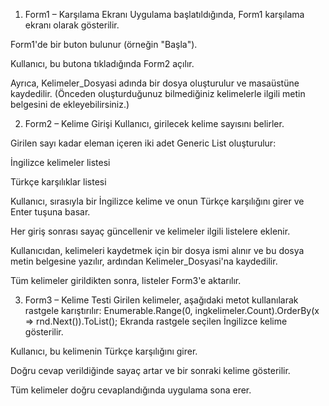 1. Form1 – Karşılama Ekranı
Uygulama başlatıldığında, Form1 karşılama ekranı olarak gösterilir.

Form1'de bir buton bulunur (örneğin "Başla").

Kullanıcı, bu butona tıkladığında Form2 açılır.

Ayrıca, Kelimeler_Dosyasi adında bir dosya oluşturulur ve masaüstüne kaydedilir. (Önceden oluşturduğunuz bilmediğiniz kelimelerle ilgili metin belgesini de ekleyebilirsiniz.)

2. Form2 – Kelime Girişi
Kullanıcı, girilecek kelime sayısını belirler.

Girilen sayı kadar eleman içeren iki adet Generic List oluşturulur:

İngilizce kelimeler listesi

Türkçe karşılıklar listesi

Kullanıcı, sırasıyla bir İngilizce kelime ve onun Türkçe karşılığını girer ve Enter tuşuna basar.

Her giriş sonrası sayaç güncellenir ve kelimeler ilgili listelere eklenir.

Kullanıcıdan, kelimeleri kaydetmek için bir dosya ismi alınır ve bu dosya metin belgesine yazılır, ardından Kelimeler_Dosyasi'na kaydedilir.

Tüm kelimeler girildikten sonra, listeler Form3'e aktarılır.

3. Form3 – Kelime Testi
Girilen kelimeler, aşağıdaki metot kullanılarak rastgele karıştırılır:
Enumerable.Range(0, ingkelimeler.Count).OrderBy(x => rnd.Next()).ToList();
Ekranda rastgele seçilen İngilizce kelime gösterilir.

Kullanıcı, bu kelimenin Türkçe karşılığını girer.

Doğru cevap verildiğinde sayaç artar ve bir sonraki kelime gösterilir.

Tüm kelimeler doğru cevaplandığında uygulama sona erer.
